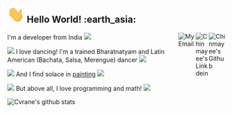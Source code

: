 <h2><img src="https://github.com/Cvrane/Cvrane/blob/master/Hi.gif"width="40px"> Hello World! :earth_asia: </h2>

<a href="https://github.com/Cvrane">
  <img align="right" alt="Chinmayee's Github" width="40px" src="https://img.icons8.com/bubbles/200/000000/github.png"/>
</a>
<a href="https://www.linkedin.com/in/chinmayee-rane/">
  <img align="right" alt="Chinmayee's Linkdein" width="30px" src="https://img.icons8.com/doodle/96/000000/linkedin--v2.png"/>
</a>



<a href="mailto:ramechinmayee92@gmail.com">
  <img align="right" alt="My Email" width="40px" src="https://img.icons8.com/clouds/200/000000/gmail.png"/>
</a>

 I'm a developer from India  <img src="https://img.icons8.com/doodle/48/000000/india.png" width="30px"/>

<img src="https://img.icons8.com/emoji/48/000000/dancing-girl.png" width="30px"/> I love dancing! I'm a trained Bharatnatyam and Latin American (Bachata, Salsa, Merengue) dancer <img src="https://img.icons8.com/color/48/000000/ballet-shoes.png" width="30px"/>

<img src="https://img.icons8.com/emoji/48/000000/woman-artist.png" width="30px"/> And I find solace in [painting](https://github.com/Cvrane/Cvrane/blob/master/paintings/selfportrait.PNG) <img src="https://img.icons8.com/plasticine/30/000000/paint-palette.png"/>

<img src="https://img.icons8.com/bubbles/50/000000/girl-and-math-equation.png" width="50px"/> But above all, I love programming and math!  <img src="https://img.icons8.com/office/40/000000/normal-distribution-histogram.png"/>

![Cvrane's github stats](https://github-readme-stats.vercel.app/api?username=Cvrane&theme=dracula&show_icons=true)

<!--
**Cvrane/Cvrane** is a ✨ _special_ ✨ repository because its `README.md` (this file) appears on your GitHub profile.

Here are some ideas to get you started:

- 🔭 I’m currently working on ...
- 🌱 I’m currently learning ...
- 👯 I’m looking to collaborate on ...
- 🤔 I’m looking for help with ...
- 💬 Ask me about ...
- 📫 How to reach me: ...
- 😄 Pronouns: ...
- ⚡ Fun fact: ...
-->
